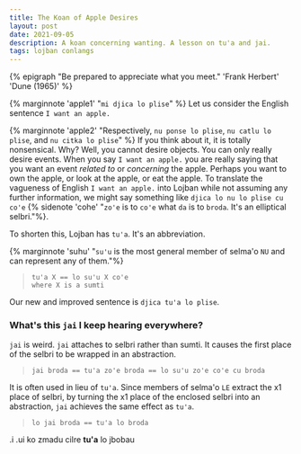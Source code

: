 ```yaml
---
title: The Koan of Apple Desires
layout: post
date: 2021-09-05
description: A koan concerning wanting. A lesson on tu'a and jai.
tags: lojban conlangs
---
```


{% epigraph "Be prepared to appreciate what you meet." 'Frank Herbert' 'Dune (1965)' %}

{% marginnote 'apple1' "`mi djica lo plise`" %} Let us consider the English sentence `I want an apple.`

{% marginnote 'apple2' "Respectively, `nu ponse lo plise`, `nu catlu lo plise`, and `nu citka lo plise`" %} If you think about it, it is totally nonsensical. Why? Well, you cannot desire objects. You can only really desire events. When you say `I want an apple.` you are really saying that you want an event *related to* or *concerning* the apple. Perhaps you want to own the apple, or look at the apple, or eat the apple. To translate the vagueness of English `I want an apple.` into Lojban while not assuming any further information, we might say something like `djica lo nu lo plise cu co'e` {% sidenote 'cohe' "`zo'e` is to `co'e` what `da` is to `broda`. It's an elliptical selbri."%}.

To shorten this, Lojban has `tu'a`. It's an abbreviation.

{% marginnote 'suhu' "`su'u` is the most general member of selma'o `NU` and can represent any of them."%}

> `tu'a X == lo su'u X co'e`  
> `where X is a sumti`

Our new and improved sentence is `djica tu'a lo plise`.

### What's this `jai` I keep hearing everywhere?

`jai` is weird. `jai` attaches to selbri rather than sumti. It causes the first place of the selbri to be wrapped in an abstraction.

> `jai broda == tu'a zo'e broda == lo su'u zo'e co'e cu broda`

It is often used in lieu of `tu'a`. Since members of selma'o `LE` extract the x1 place of selbri, by turning the x1 place of the enclosed selbri into an abstraction, `jai` achieves the same effect as `tu'a`. 

> `lo jai broda == tu'a lo broda`

.i .ui ko zmadu cilre **tu'a** lo jbobau


